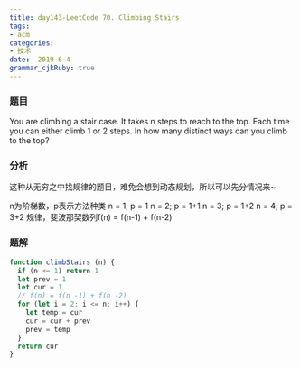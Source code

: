 ```yaml
---
title: day143-LeetCode 70. Climbing Stairs
tags: 
- acm
categories: 
- 技术
date:  2019-6-4
grammar_cjkRuby: true
---
```

### 题目

You are climbing a stair case. It takes n steps to reach to the top.
Each time you can either climb 1 or 2 steps. In how many distinct ways can you climb to the top?

<!--more-->

### 分析

这种从无穷之中找规律的题目，难免会想到动态规划，所以可以先分情况来~

n为阶梯数，p表示方法种类
n = 1; p = 1
n = 2; p = 1+1
n = 3; p = 1+2
n = 4; p = 3+2
规律，斐波那契数列f(n) = f(n-1) + f(n-2)

### 题解
```javascript
function climbStairs (n) {
  if (n <= 1) return 1
  let prev = 1
  let cur = 1
  // f(n) = f(n -1) + f(n -2)
  for (let i = 2; i <= n; i++) {
    let temp = cur
    cur = cur + prev
    prev = temp
  }
  return cur
}
```
